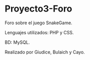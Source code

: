 # Proyecto3-Foro
Foro sobre el juego SnakeGame.

Lenguajes utilizados: PHP y CSS.

BD: MySQL.

Realizado por Giudice, Bulaich y Cayo.
